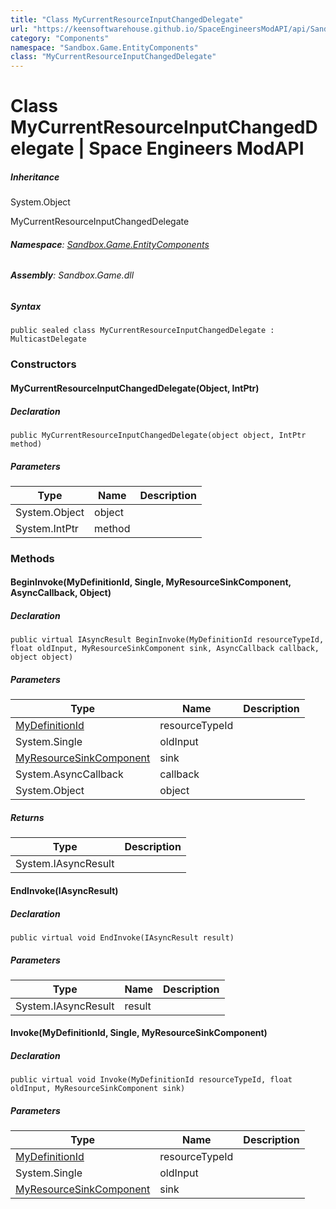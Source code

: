 ```yaml
---
title: "Class MyCurrentResourceInputChangedDelegate"
url: "https://keensoftwarehouse.github.io/SpaceEngineersModAPI/api/Sandbox.Game.EntityComponents.MyCurrentResourceInputChangedDelegate.html"
category: "Components"
namespace: "Sandbox.Game.EntityComponents"
class: "MyCurrentResourceInputChangedDelegate"
---
```


# Class MyCurrentResourceInputChangedDelegate | Space Engineers ModAPI

##### Inheritance

System.Object

MyCurrentResourceInputChangedDelegate

###### **Namespace**: [Sandbox.Game.EntityComponents](https://keensoftwarehouse.github.io/SpaceEngineersModAPI/api/Sandbox.Game.EntityComponents.html)

###### **Assembly**: Sandbox.Game.dll

##### Syntax

```
public sealed class MyCurrentResourceInputChangedDelegate : MulticastDelegate
```

### Constructors

#### MyCurrentResourceInputChangedDelegate(Object, IntPtr)

##### Declaration

```
public MyCurrentResourceInputChangedDelegate(object object, IntPtr method)
```

##### Parameters

| Type | Name | Description |
| --- | --- | --- |
| System.Object | object |     |
| System.IntPtr | method |     |

### Methods

#### BeginInvoke(MyDefinitionId, Single, MyResourceSinkComponent, AsyncCallback, Object)

##### Declaration

```
public virtual IAsyncResult BeginInvoke(MyDefinitionId resourceTypeId, float oldInput, MyResourceSinkComponent sink, AsyncCallback callback, object object)
```

##### Parameters

| Type | Name | Description |
| --- | --- | --- |
| [MyDefinitionId](https://keensoftwarehouse.github.io/SpaceEngineersModAPI/api/VRage.Game.MyDefinitionId.html) | resourceTypeId |     |
| System.Single | oldInput |     |
| [MyResourceSinkComponent](https://keensoftwarehouse.github.io/SpaceEngineersModAPI/api/Sandbox.Game.EntityComponents.MyResourceSinkComponent.html) | sink |     |
| System.AsyncCallback | callback |     |
| System.Object | object |     |

##### Returns

| Type | Description |
| --- | --- |
| System.IAsyncResult |     |

#### EndInvoke(IAsyncResult)

##### Declaration

```
public virtual void EndInvoke(IAsyncResult result)
```

##### Parameters

| Type | Name | Description |
| --- | --- | --- |
| System.IAsyncResult | result |     |

#### Invoke(MyDefinitionId, Single, MyResourceSinkComponent)

##### Declaration

```
public virtual void Invoke(MyDefinitionId resourceTypeId, float oldInput, MyResourceSinkComponent sink)
```

##### Parameters

| Type | Name | Description |
| --- | --- | --- |
| [MyDefinitionId](https://keensoftwarehouse.github.io/SpaceEngineersModAPI/api/VRage.Game.MyDefinitionId.html) | resourceTypeId |     |
| System.Single | oldInput |     |
| [MyResourceSinkComponent](https://keensoftwarehouse.github.io/SpaceEngineersModAPI/api/Sandbox.Game.EntityComponents.MyResourceSinkComponent.html) | sink |     |